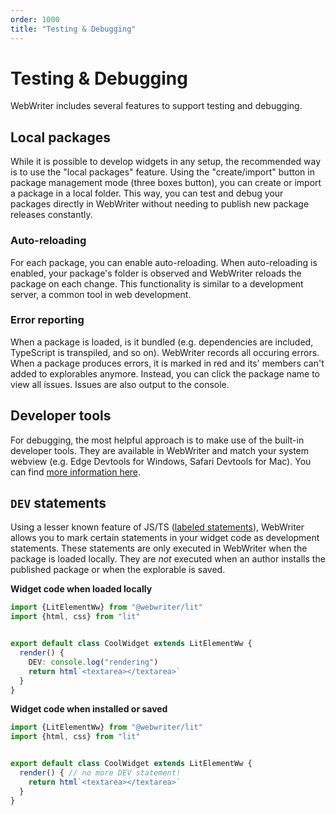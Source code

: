 ```yaml
---
order: 1000
title: "Testing & Debugging"
---
```


# Testing & Debugging

WebWriter includes several features to support testing and debugging.

## Local packages
While it is possible to develop widgets in any setup, the recommended way is to use the "local packages" feature. Using the "create/import" button in package management mode (three boxes button), you can create or import a package in a local folder. This way, you can test and debug your packages directly in WebWriter without needing to publish new package releases constantly.

### Auto-reloading
For each package, you can enable auto-reloading. When auto-reloading is enabled, your package's folder is observed and WebWriter reloads the package on each change. This functionality is similar to a development server, a common tool in web development.

### Error reporting
When a package is loaded, is it bundled (e.g. dependencies are included, TypeScript is transpiled, and so on). WebWriter records all occuring errors. When a package produces errors, it is marked in red and its' members can't added to explorables anymore. Instead, you can click the package name to view all issues. Issues are also output to the console.

## Developer tools
For debugging, the most helpful approach is to make use of the built-in developer tools. They are available in WebWriter and match your system webview (e.g. Edge Devtools for Windows, Safari Devtools for Mac). You can find [more information here](https://developer.mozilla.org/en-US/docs/Learn/Common_questions/Tools_and_setup/What_are_browser_developer_tools).

## `DEV` statements
Using a lesser known feature of JS/TS ([labeled statements](https://developer.mozilla.org/en-US/docs/Web/JavaScript/Reference/Statements/label)), WebWriter allows you to mark certain statements in your widget code as development statements. These statements are only executed in WebWriter when the package is loaded locally. They are *not* executed when an author installs the published package or when the explorable is saved.

**Widget code when loaded locally**
```ts
import {LitElementWw} from "@webwriter/lit"
import {html, css} from "lit"


export default class CoolWidget extends LitElementWw {
  render() {
    DEV: console.log("rendering")
    return html`<textarea></textarea>`
  }
}
```

**Widget code when installed or saved**
```ts
import {LitElementWw} from "@webwriter/lit"
import {html, css} from "lit"


export default class CoolWidget extends LitElementWw {
  render() { // no more DEV statement!
    return html`<textarea></textarea>`
  }
}
```